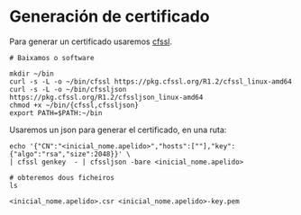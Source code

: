 # Generación de certificado

Para generar un certificado usaremos [cfssl](https://cfssl.org/).

```shell
# Baixamos o software

mkdir ~/bin
curl -s -L -o ~/bin/cfssl https://pkg.cfssl.org/R1.2/cfssl_linux-amd64
curl -s -L -o ~/bin/cfssljson https://pkg.cfssl.org/R1.2/cfssljson_linux-amd64
chmod +x ~/bin/{cfssl,cfssljson}
export PATH=$PATH:~/bin
```

 Usaremos un json para generar el certificado, en una ruta:
 
```shell
echo '{"CN":"<inicial_nome.apelido>","hosts":[""],"key":{"algo":"rsa","size":2048}}' \
| cfssl genkey  - | cfssljson -bare <inicial_nome.apelido>

# obteremos dous ficheiros
ls

<inicial_nome.apelido>.csr <inicial_nome.apelido>-key.pem
```
